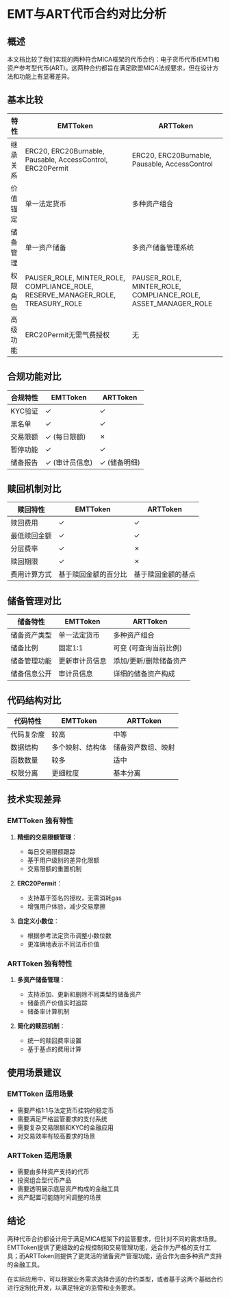  # EMT与ART代币合约对比分析

## 概述

本文档比较了我们实现的两种符合MICA框架的代币合约：电子货币代币(EMT)和资产参考型代币(ART)。这两种合约都旨在满足欧盟MICA法规要求，但在设计方法和功能上有显著差异。

## 基本比较

| 特性 | EMTToken | ARTToken |
|-----|----------|----------|
| 继承关系 | ERC20, ERC20Burnable, Pausable, AccessControl, ERC20Permit | ERC20, ERC20Burnable, Pausable, AccessControl |
| 价值锚定 | 单一法定货币 | 多种资产组合 |
| 储备管理 | 单一资产储备 | 多资产储备管理系统 |
| 权限角色 | PAUSER_ROLE, MINTER_ROLE, COMPLIANCE_ROLE, RESERVE_MANAGER_ROLE, TREASURY_ROLE | PAUSER_ROLE, MINTER_ROLE, COMPLIANCE_ROLE, ASSET_MANAGER_ROLE |
| 高级功能 | ERC20Permit无需气费授权 | 无 |

## 合规功能对比

| 合规特性 | EMTToken | ARTToken |
|---------|----------|----------|
| KYC验证 | ✓ | ✓ |
| 黑名单 | ✓ | ✓ |
| 交易限额 | ✓ (每日限额) | ✗ |
| 暂停功能 | ✓ | ✓ |
| 储备报告 | ✓ (审计员信息) | ✓ (储备明细) |

## 赎回机制对比

| 赎回特性 | EMTToken | ARTToken |
|---------|----------|----------|
| 赎回费用 | ✓ | ✓ |
| 最低赎回金额 | ✓ | ✓ |
| 分层费率 | ✓ | ✗ |
| 赎回期限 | ✓ | ✗ |
| 费用计算方式 | 基于赎回金额的百分比 | 基于赎回金额的基点 |

## 储备管理对比

| 储备特性 | EMTToken | ARTToken |
|---------|----------|----------|
| 储备资产类型 | 单一法定货币 | 多种资产组合 |
| 储备比例 | 固定1:1 | 可变 (可查询当前比例) |
| 储备管理功能 | 更新审计员信息 | 添加/更新/删除储备资产 |
| 储备信息公开 | 审计员信息 | 详细的储备资产构成 |

## 代码结构对比

| 代码特性 | EMTToken | ARTToken |
|---------|----------|----------|
| 代码复杂度 | 较高 | 中等 |
| 数据结构 | 多个映射、结构体 | 储备资产数组、映射 |
| 函数数量 | 较多 | 适中 |
| 权限分离 | 更细粒度 | 基本分离 |

## 技术实现差异

### EMTToken 独有特性
1. **精细的交易限额管理**：
   - 每日交易限额跟踪
   - 基于用户级别的差异化限额
   - 交易限额的重置机制

2. **ERC20Permit**：
   - 支持基于签名的授权，无需消耗gas
   - 增强用户体验，减少交易摩擦

3. **自定义小数位**：
   - 根据参考法定货币调整小数位数
   - 更准确地表示不同法币价值

### ARTToken 独有特性
1. **多资产储备管理**：
   - 支持添加、更新和删除不同类型的储备资产
   - 储备资产价值实时追踪
   - 储备率计算机制

2. **简化的赎回机制**：
   - 统一的赎回费率设置
   - 基于基点的费用计算

## 使用场景建议

### EMTToken 适用场景
- 需要严格1:1与法定货币挂钩的稳定币
- 需要满足严格监管要求的支付系统
- 需要复杂交易限额和KYC的金融应用
- 对交易效率有较高要求的场景

### ARTToken 适用场景
- 需要由多种资产支持的代币
- 投资组合型代币产品
- 需要透明展示底层资产构成的金融工具
- 资产配置可能随时间调整的场景

## 结论

两种代币合约都设计用于满足MICA框架下的监管要求，但针对不同的需求场景。EMTToken提供了更细致的合规控制和交易管理功能，适合作为严格的支付工具；而ARTToken则提供了更灵活的储备资产管理功能，适合作为由多种资产支持的金融工具。

在实际应用中，可以根据业务需求选择合适的合约类型，或者基于这两个基础合约进行定制化开发，以满足特定的监管和业务要求。